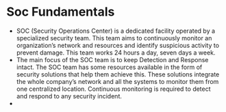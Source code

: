 # Soc Fundamentals
- SOC (Security Operations Center) is a dedicated facility operated by a specialized security team. This team aims to continuously monitor an organization’s network and resources and identify suspicious activity to prevent damage. This team works 24 hours a day, seven days a week.
- The main focus of the SOC team is to keep Detection and Response intact. The SOC team has some resources available in the form of security solutions that help them achieve this. These solutions integrate the whole company’s network and all the systems to monitor them from one centralized location. Continuous monitoring is required to detect and respond to any security incident.
- 
